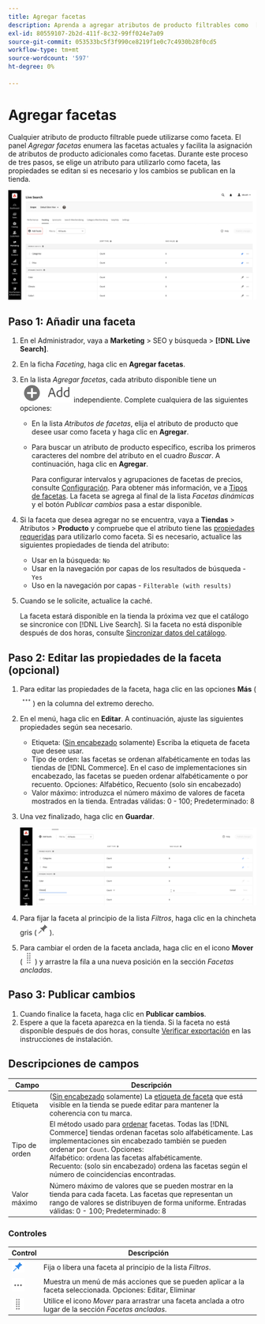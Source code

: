 ```yaml
---
title: Agregar facetas
description: Aprenda a agregar atributos de producto filtrables como  [!DNL Live Search] facetas.
exl-id: 80559107-2b2d-411f-8c32-99ff024e7a09
source-git-commit: 053533bc5f3f990ce8219f1e0c7c4930b28f0cd5
workflow-type: tm+mt
source-wordcount: '597'
ht-degree: 0%

---
```


# Agregar facetas

Cualquier atributo de producto filtrable puede utilizarse como faceta. El panel *Agregar facetas* enumera las facetas actuales y facilita la asignación de atributos de producto adicionales como facetas. Durante este proceso de tres pasos, se elige un atributo para utilizarlo como faceta, las propiedades se editan si es necesario y los cambios se publican en la tienda.

![Agregar facetas](assets/facets-add.png)

## Paso 1: Añadir una faceta

1. En el Administrador, vaya a **Marketing** > SEO y búsqueda > **[!DNL Live Search]**.
1. En la ficha *Faceting*, haga clic en **Agregar facetas**.
1. En la lista *Agregar facetas*, cada atributo disponible tiene un ![botón Agregar](assets/btn-add.png) independiente. Complete cualquiera de las siguientes opciones:

   * En la lista *Atributos de facetas*, elija el atributo de producto que desee usar como faceta y haga clic en **Agregar**.
   * Para buscar un atributo de producto específico, escriba los primeros caracteres del nombre del atributo en el cuadro *Buscar*. A continuación, haga clic en **Agregar**.

     Para configurar intervalos y agrupaciones de facetas de precios, consulte [Configuración](settings.md). Para obtener más información, ve a [Tipos de facetas](facets-type.md).
La faceta se agrega al final de la lista *Facetas dinámicas* y el botón *Publicar cambios* pasa a estar disponible.

1. Si la faceta que desea agregar no se encuentra, vaya a **Tiendas** > Atributos > **Producto** y compruebe que el atributo tiene las [propiedades requeridas](facets.md) para utilizarlo como faceta. Si es necesario, actualice las siguientes propiedades de tienda del atributo:

   * Usar en la búsqueda: `No`
   * Usar en la navegación por capas de los resultados de búsqueda - `Yes`
   * Uso en la navegación por capas - `Filterable (with results)`

1. Cuando se le solicite, actualice la caché.

   La faceta estará disponible en la tienda la próxima vez que el catálogo se sincronice con [!DNL Live Search]. Si la faceta no está disponible después de dos horas, consulte [Sincronizar datos del catálogo](install.md#synchronize-catalog-data).

## Paso 2: Editar las propiedades de la faceta (opcional)

1. Para editar las propiedades de la faceta, haga clic en las opciones **Más** (![Más selector](assets/btn-more.png)) en la columna del extremo derecho.
1. En el menú, haga clic en **Editar**. A continuación, ajuste las siguientes propiedades según sea necesario.

   * Etiqueta: ([Sin encabezado](facets-type.md) solamente) Escriba la etiqueta de faceta que desee usar.
   * Tipo de orden: las facetas se ordenan alfabéticamente en todas las tiendas de [!DNL Commerce]. En el caso de implementaciones sin encabezado, las facetas se pueden ordenar alfabéticamente o por recuento. Opciones: Alfabético, Recuento (solo sin encabezado)
   * Valor máximo: introduzca el número máximo de valores de faceta mostrados en la tienda. Entradas válidas: 0 - 100; Predeterminado: 8

1. Una vez finalizado, haga clic en **Guardar**.

   ![Editar facetas](assets/facet-edit.png)

1. Para fijar la faceta al principio de la lista *Filtros*, haga clic en la chincheta gris (![Selector de chincheta](assets/btn-pin-gray.png)).
1. Para cambiar el orden de la faceta anclada, haga clic en el icono **Mover** (![Selector de movimiento](assets/btn-move.png)) y arrastre la fila a una nueva posición en la sección *Facetas ancladas*.

## Paso 3: Publicar cambios

1. Cuando finalice la faceta, haga clic en **Publicar cambios**.
1. Espere a que la faceta aparezca en la tienda.
Si la faceta no está disponible después de dos horas, consulte [Verificar exportación](install.md#synchronize-catalog-data) en las instrucciones de instalación.

## Descripciones de campos

| Campo | Descripción |
|--- |--- |
| Etiqueta | ([Sin encabezado](facets-type.md) solamente) La [etiqueta de faceta](facets-type.md) que está visible en la tienda se puede editar para mantener la coherencia con tu marca. |
| Tipo de orden | El método usado para [ordenar](facets-type.md) facetas. Todas las [!DNL Commerce] tiendas ordenan facetas solo alfabéticamente. Las implementaciones sin encabezado también se pueden ordenar por `Count`. Opciones:<br />Alfabético: ordena las facetas alfabéticamente.<br />Recuento: (solo sin encabezado) ordena las facetas según el número de coincidencias encontradas. |
| Valor máximo | Número máximo de valores que se pueden mostrar en la tienda para cada faceta. Las facetas que representan un rango de valores se distribuyen de forma uniforme. Entradas válidas: 0 - 100; Predeterminado: 8 |

### Controles

| Control | Descripción |
|--- |--- |
| ![Selector de anclaje](assets/btn-pin-blue.png) | Fija o libera una faceta al principio de la lista *Filtros*. |
| ![Selector de más](assets/btn-more.png) | Muestra un menú de más acciones que se pueden aplicar a la faceta seleccionada. Opciones: Editar, Eliminar |
| ![Selector de movimiento](assets/btn-move.png) | Utilice el icono *Mover* para arrastrar una faceta anclada a otro lugar de la sección *Facetas ancladas*. |
